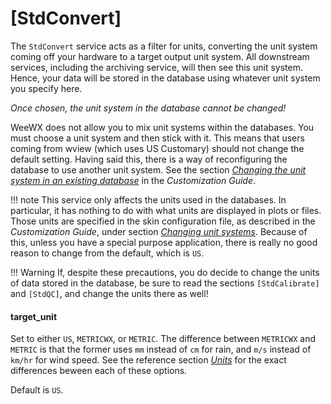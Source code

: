 # [StdConvert]

The `StdConvert` service acts as a filter for units, converting the unit
system coming off your hardware to a target output unit system. All downstream
services, including the archiving service, will then see this unit system.
Hence, your data will be stored in the database using whatever unit system
you specify here.

*Once chosen, the unit system in the database cannot be changed!*

WeeWX does not allow you to mix unit systems within the databases. You must
choose a unit system and then stick with it. This means that users coming from
wview (which uses US Customary) should not change the default setting. Having
said this, there is a way of reconfiguring the database to use another unit
system. See the section [*Changing the unit system in an existing
database*](../../custom/database.md#change-unit-system) in the
*Customization Guide*.

!!! note
    This service only affects the units used in the databases. In particular,
    it has nothing to do with what units are displayed in plots or files.
    Those units are specified in the skin configuration file, as described
    in the *Customization Guide*, under section
    [*Changing unit systems*](../../custom/custom-reports.md#changing-unit-systems).
    Because of this, unless you have a special purpose application, there is
    really no good reason to change from the default, which is `US`.

!!! Warning
    If, despite these precautions, you do decide to change the units of data
    stored in the database, be sure to read the sections `[StdCalibrate]` and
    `[StdQC]`, and change the units there as well!

#### target_unit

Set to either `US`, `METRICWX`, or `METRIC`. The difference between `METRICWX`
and `METRIC` is that the former uses `mm` instead of `cm` for rain, and `m/s`
instead of `km/hr` for wind speed. See the reference section
[*Units*](../units.md) for the exact differences beween each of these options.

Default is `US`.